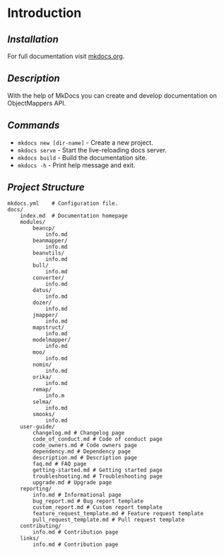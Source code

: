 # Introduction

## _Installation_

For full documentation visit [mkdocs.org](https://www.mkdocs.org).

## _Description_

With the help of MkDocs you can create and develop documentation on ObjectMappers API.

## _Commands_

* `mkdocs new [dir-name]` - Create a new project.
* `mkdocs serve` - Start the live-reloading docs server.
* `mkdocs build` - Build the documentation site.
* `mkdocs -h` - Print help message and exit.

## _Project Structure_

```text
mkdocs.yml    # Configuration file.
docs/
    index.md  # Documentation homepage
    modules/
        beancp/
            info.md
        beanmapper/
            info.md
        beanutils/
            info.md
        bull/
            info.md
        converter/
            info.md
        datus/
            info.md
        dozer/
            info.md
        jmapper/
            info.md
        mapstruct/
            info.md
        modelmapper/
            info.md
        moo/
            info.md
        nomin/
            info.md
        orika/
            info.md
        remap/
            info.m
        selma/
            info.md
        smooks/
            info.md
    user-guide/
        changelog.md # Changelog page 
        code_of_conduct.md # Code of conduct page 
        code_owners.md # Code owners page 
        dependency.md # Dependency page 
        description.md # Description page
        faq.md # FAQ page
        getting-started.md # Getting started page
        troubleshooting.md # Troubleshooting page
        upgrade.md # Upgrade page
    reporting/
        info.md # Informational page
        bug_report.md # Bug report template
        custom_report.md # Custom report template
        feature_request_template.md # Feature request template
        pull_request_template.md # Pull request template
    contributing/
        info.md # Contribution page
    links/
        info.md # Contribution page
```

